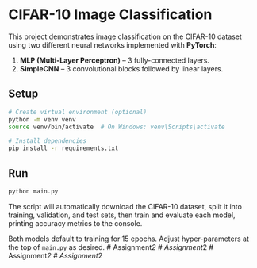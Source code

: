 # CIFAR-10 Image Classification

This project demonstrates image classification on the CIFAR-10 dataset using two different neural networks implemented with **PyTorch**:

1. **MLP (Multi-Layer Perceptron)** – 3 fully-connected layers.
2. **SimpleCNN** – 3 convolutional blocks followed by linear layers.

## Setup

```bash
# Create virtual environment (optional)
python -m venv venv
source venv/bin/activate  # On Windows: venv\Scripts\activate

# Install dependencies
pip install -r requirements.txt
```

## Run

```bash
python main.py
```

The script will automatically download the CIFAR-10 dataset, split it into training, validation, and test sets, then train and evaluate each model, printing accuracy metrics to the console.

Both models default to training for 15 epochs. Adjust hyper-parameters at the top of `main.py` as desired. #   A s s i g n m e n t _ 2  
 #   A s s i g n m e n t _ 2  
 #   A s s i g n m e n t _ 2  
 #   A s s i g n m e n t _ 2  
 